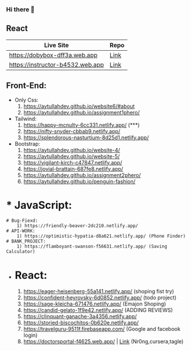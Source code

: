 ### Hi there 👋
## React

| Live Site            | Repo                                                               |
| -------------------- | ------------------------------------------------------------------ |
|  https://dobybox-dff3a.web.app | [Link](https://github.com/aytullahdev/dobybox-client)
|  https://instructor-b4532.web.app | [Link](https://github.com/aytullahdev/independent-service-provider)


## Front-End:
 * Only Css:
	1) https://aytullahdev.github.io/website6/#about
	2) https://aytullahdev.github.io/assignment1phero/
 * Tailwind:
	1) https://happy-mcnulty-6cc331.netlify.app/ (***)
	2) https://nifty-snyder-cbbab9.netlify.app/
	3) https://splendorous-nasturtium-8d25d1.netlify.app/
 * Bootstrap:
	1) https://aytullahdev.github.io/website-4/
	2) https://aytullahdev.github.io/website-5/
    3) https://vigilant-kirch-c47847.netlify.app/
	4) https://jovial-brattain-687fe8.netlify.app/
	5) https://aytullahdev.github.io/assignment2phero/
	6) https://aytullahdev.github.io/penguin-fashion/
# * JavaScript:
	# Bug-Fiexd:
		1) https://friendly-beaver-2dc210.netlify.app/
	# API-WORK:
		1) https://optimistic-hypatia-d8a621.netlify.app/ (Phone Finder)
	# BANK_PROJECT:
		1) https://flamboyant-swanson-f56631.netlify.app/ (Saving Calculator)
 * # React:
	1) https://eager-heisenberg-55a141.netlify.app/ (shoping fist try)
	2) https://confident-heyrovsky-6d0852.netlify.app/ (todo project)
	3) https://sage-kleicha-671476.netlify.app/ (Emajon Shoping)
	4) https://candid-gelato-1f9e42.netlify.app/ (ADDING REVIEWS)
	5) https://clinquant-ganache-3a4356.netlify.app/
	6) https://storied-biscochitos-0b620e.netlify.app/
	7) https://travelguru-9511f.firebaseapp.com/ (Google and facebook login)
	8) https://doctorsportal-f4625.web.app/ | [Link](https://github.com/aytullahdev/doctorsportals)
(Nr0ng,cursera,tagle)
